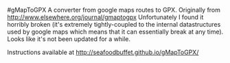 #gMapToGPX
A converter from google maps routes to GPX. Originally from http://www.elsewhere.org/journal/gmaptogpx
Unfortunately I found it horribly broken (it's extremely tightly-coupled to the internal datastructures used by google maps which means that it can essentially break at any time). Looks like it's not been updated for a while.

Instructions available at http://seafoodbuffet.github.io/gMapToGPX/